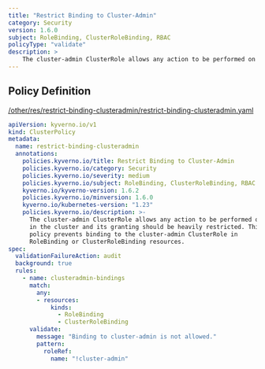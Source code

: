 ```yaml
---
title: "Restrict Binding to Cluster-Admin"
category: Security
version: 1.6.0
subject: RoleBinding, ClusterRoleBinding, RBAC
policyType: "validate"
description: >
    The cluster-admin ClusterRole allows any action to be performed on any resource in the cluster and its granting should be heavily restricted. This policy prevents binding to the cluster-admin ClusterRole in RoleBinding or ClusterRoleBinding resources.
---
```


## Policy Definition
<a href="https://github.com/kyverno/policies/raw/main//other/res/restrict-binding-clusteradmin/restrict-binding-clusteradmin.yaml" target="-blank">/other/res/restrict-binding-clusteradmin/restrict-binding-clusteradmin.yaml</a>

```yaml
apiVersion: kyverno.io/v1
kind: ClusterPolicy
metadata:
  name: restrict-binding-clusteradmin
  annotations:
    policies.kyverno.io/title: Restrict Binding to Cluster-Admin
    policies.kyverno.io/category: Security
    policies.kyverno.io/severity: medium
    policies.kyverno.io/subject: RoleBinding, ClusterRoleBinding, RBAC
    kyverno.io/kyverno-version: 1.6.2
    policies.kyverno.io/minversion: 1.6.0
    kyverno.io/kubernetes-version: "1.23"
    policies.kyverno.io/description: >-
      The cluster-admin ClusterRole allows any action to be performed on any resource
      in the cluster and its granting should be heavily restricted. This
      policy prevents binding to the cluster-admin ClusterRole in
      RoleBinding or ClusterRoleBinding resources.
spec:
  validationFailureAction: audit
  background: true
  rules:
    - name: clusteradmin-bindings
      match:
        any:
        - resources:
            kinds:
              - RoleBinding
              - ClusterRoleBinding
      validate:
        message: "Binding to cluster-admin is not allowed."
        pattern:
          roleRef: 
            name: "!cluster-admin"
```
